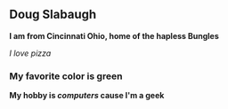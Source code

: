 ## Doug Slabaugh

**I am from Cincinnati Ohio, home of the hapless Bungles**

*I love pizza*

### My favorite color is green

**My hobby is *computers* cause I'm a geek**
